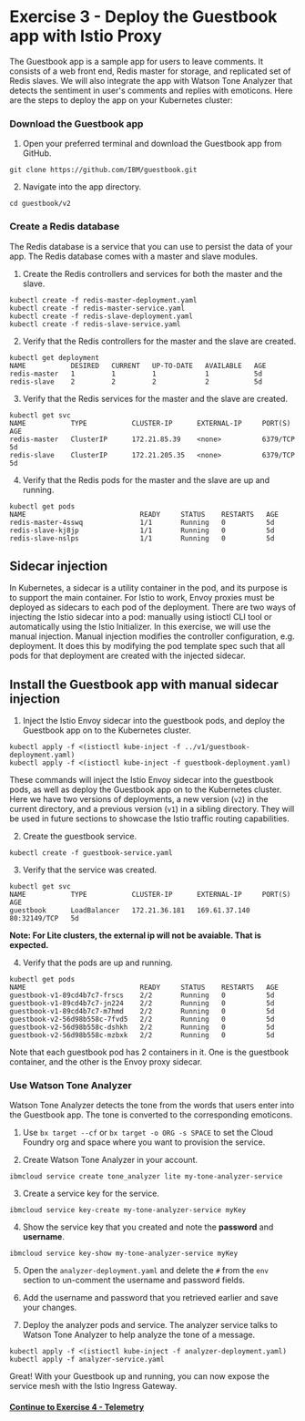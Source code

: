 # Exercise 3 - Deploy the Guestbook app with Istio Proxy

The Guestbook app is a sample app for users to leave comments. It consists of a web front end, Redis master for storage, and replicated set of Redis slaves. We will also integrate the app with Watson Tone Analyzer that detects the sentiment in user's comments and replies with emoticons. Here are the steps to deploy the app on your Kubernetes cluster:

### Download the Guestbook app
1. Open your preferred terminal and download the Guestbook app from GitHub.

```shell
git clone https://github.com/IBM/guestbook.git
```

2. Navigate into the app directory.

```shell
cd guestbook/v2
```

### Create a Redis database
The Redis database is a service that you can use to persist the data of your app. The Redis database comes with a master and slave modules.

1. Create the Redis controllers and services for both the master and the slave.

``` shell
kubectl create -f redis-master-deployment.yaml
kubectl create -f redis-master-service.yaml
kubectl create -f redis-slave-deployment.yaml
kubectl create -f redis-slave-service.yaml
```

2. Verify that the Redis controllers for the master and the slave are created.

```shell
kubectl get deployment
NAME           DESIRED   CURRENT   UP-TO-DATE   AVAILABLE   AGE
redis-master   1         1         1            1           5d
redis-slave    2         2         2            2           5d
```

3. Verify that the Redis services for the master and the slave are created.

```shell
kubectl get svc
NAME           TYPE           CLUSTER-IP      EXTERNAL-IP     PORT(S)        AGE
redis-master   ClusterIP      172.21.85.39    <none>          6379/TCP       5d
redis-slave    ClusterIP      172.21.205.35   <none>          6379/TCP       5d
```

4. Verify that the Redis pods for the master and the slave are up and running.

```shell
kubectl get pods
NAME                            READY     STATUS    RESTARTS   AGE
redis-master-4sswq              1/1       Running   0          5d
redis-slave-kj8jp               1/1       Running   0          5d
redis-slave-nslps               1/1       Running   0          5d
```

## Sidecar injection

In Kubernetes, a sidecar is a utility container in the pod, and its purpose is to support the main container. For Istio to work, Envoy proxies must be deployed as sidecars to each pod of the deployment. There are two ways of injecting the Istio sidecar into a pod: manually using istioctl CLI tool or automatically using the Istio Initializer. In this exercise, we will use the manual injection. Manual injection modifies the controller configuration, e.g. deployment. It does this by modifying the pod template spec such that all pods for that deployment are created with the injected sidecar.

## Install the Guestbook app with manual sidecar injection

1. Inject the Istio Envoy sidecar into the guestbook pods, and deploy the Guestbook app on to the Kubernetes cluster.

```shell
kubectl apply -f <(istioctl kube-inject -f ../v1/guestbook-deployment.yaml)
kubectl apply -f <(istioctl kube-inject -f guestbook-deployment.yaml)
```

These commands will inject the Istio Envoy sidecar into the guestbook pods, as well as deploy the Guestbook app on to the Kubernetes cluster. Here we have two versions of deployments, a new version (`v2`) in the current directory, and a previous version (`v1`) in a sibling directory. They will be used in future sections to showcase the Istio traffic routing capabilities.

2. Create the guestbook service.

```shell
kubectl create -f guestbook-service.yaml
```

3. Verify that the service was created.

```shell
kubectl get svc
NAME           TYPE           CLUSTER-IP      EXTERNAL-IP     PORT(S)        AGE
guestbook      LoadBalancer   172.21.36.181   169.61.37.140   80:32149/TCP   5d
```

**Note: For Lite clusters, the external ip will not be avaiable. That is expected.**

4. Verify that the pods are up and running.

```shell
kubectl get pods
NAME                            READY     STATUS    RESTARTS   AGE
guestbook-v1-89cd4b7c7-frscs    2/2       Running   0          5d
guestbook-v1-89cd4b7c7-jn224    2/2       Running   0          5d
guestbook-v1-89cd4b7c7-m7hmd    2/2       Running   0          5d
guestbook-v2-56d98b558c-7fvd5   2/2       Running   0          5d
guestbook-v2-56d98b558c-dshkh   2/2       Running   0          5d
guestbook-v2-56d98b558c-mzbxk   2/2       Running   0          5d
```

Note that each guestbook pod has 2 containers in it. One is the guestbook container, and the other is the Envoy proxy sidecar.

### Use Watson Tone Analyzer
Watson Tone Analyzer detects the tone from the words that users enter into the Guestbook app. The tone is converted to the corresponding emoticons.

1. Use `bx target --cf` or `bx target -o ORG -s SPACE` to set the Cloud Foundry org and space where you want to provision the service.

2. Create Watson Tone Analyzer in your account.
```shell
ibmcloud service create tone_analyzer lite my-tone-analyzer-service
```

3. Create a service key for the service.
```shell
ibmcloud service key-create my-tone-analyzer-service myKey
```

4. Show the service key that you created and note the **password** and **username**.
```shell
ibmcloud service key-show my-tone-analyzer-service myKey
```

5. Open the `analyzer-deployment.yaml` and delete the `#` from the `env` section to un-comment the username and password fields.

6. Add the username and password that you retrieved earlier and save your changes.

7. Deploy the analyzer pods and service. The analyzer service talks to Watson Tone Analyzer to help analyze the tone of a message.

```shell
kubectl apply -f <(istioctl kube-inject -f analyzer-deployment.yaml)
kubectl apply -f analyzer-service.yaml
```

Great! With your Guestbook up and running, you can now expose the service mesh with the Istio Ingress Gateway.

#### [Continue to Exercise 4 - Telemetry](../exercise-4/README.md)
